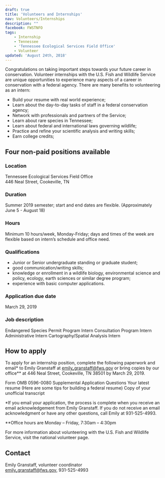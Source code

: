 ```yaml
---
draft: true
title: 'Volunteers and Internships'
nav: Volunteers/Internships
description: ""
facebook: FWSTNFO
tags:
    - Internship
    - Tennessee
    - 'Tennessee Ecological Services Field Office'
    - Volunteer
updated: 'August 24th, 2018'
---
```


Congratulations on taking important steps towards your future career in conservation.  Volunteer internships with the U.S. Fish and Wildlife Service are unique opportunities to experience many aspects of a career in conservation with a federal agency.  There are many benefits to volunteering as an intern:

- Build your resume with real world experience;
- Learn about the day-to-day tasks of staff in a federal conservation agency;
- Network with professionals and partners of the Service;
- Learn about rare species in Tennessee;
- Learn about federal and international laws governing wildlife;
- Practice and refine your scientific analysis and writing skills;
- Earn college credits;

## Four non-paid positions available

### Location

Tennessee Ecological Services Field Office  
446 Neal Street, Cookeville, TN  

### Duration

Summer 2019 semester; start and end dates are flexible. (Approximately June 5 - August 18)

### Hours

Minimum 10 hours/week, Monday-Friday; days and times of the week are flexible based on intern’s schedule and office need.

### Qualifications

- Junior or Senior undergraduate standing or graduate student;
- good communication/writing skills;
- knowledge or enrollment in a wildlife biology, environmental science and policy, ecology, earth sciences or similar degree program;
- experience with basic computer applications.

### Application due date

March 29, 2019

### Job description

Endangered Species Permit Program Intern
Consultation Program Intern
Administrative Intern
Cartography/Spatial Analysis Intern

## How to apply

To apply for an internship position, complete the following paperwork and email* to Emily Granstaff at emily_granstaff@fws.gov or bring copies by our office** at 446 Neal Street, Cookeville, TN 38501 by March 29, 2019.

Form OMB 0596-0080
Supplemental Application Questions
Your latest resume (Here are some tips for building a federal resume)
Copy of your unofficial transcript

*If you email your application, the process is complete when you receive an email acknowledgement from Emily Granstaff.  If you do not receive an email acknowledgment or have any other questions, call Emily at 931-525-4993.

**Office hours are Monday – Friday, 7:30am – 4:30pm

For more information about volunteering with the U.S. Fish and Wildlife Service, visit the national volunteer page.

## Contact

Emily Granstaff, volunteer coordinator  
[emily_granstaff@fws.gov](mailto:emily_granstaff@fws.gov), 931-525-4993
